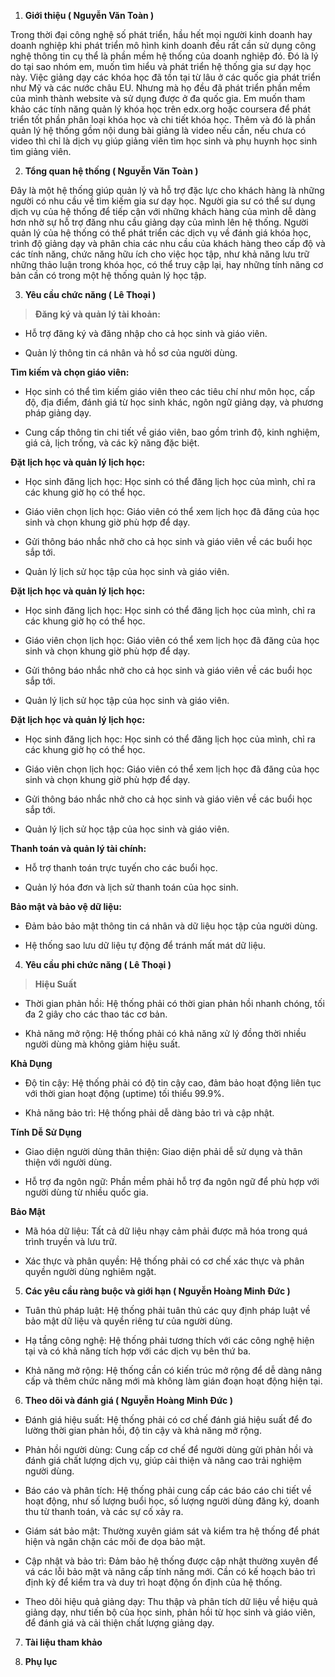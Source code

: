 1.  **Giới thiệu ( Nguyễn Văn Toàn )**

Trong thời đại công nghệ số phát triển, hầu hết mọi người kinh doanh hay
doanh nghiệp khi phát triển mô hình kinh doanh đều rất cần sử dụng công
nghệ thông tin cụ thể là phần mềm hệ thống của doanh nghiệp đó. Đó là lý
do tại sao nhóm em, muốn tìm hiểu và phát triển hệ thống gia sư dạy học
này. Việc giảng dạy các khóa học đã tồn tại từ lâu ở các quốc gia phát
triển như Mỹ và các nước châu EU. Nhưng mà họ đều đã phát triển phần mềm
của mình thành website và sử dụng được ở đa quốc gia. Em muốn tham khảo
các tính năng quản lý khóa học trên edx.org hoặc coursera để phát triển
tốt phần phân loại khóa học và chi tiết khóa học. Thêm và đó là phần
quản lý hệ thống gồm nội dung bài giảng là video nếu cần, nếu chưa có
video thì chỉ là dịch vụ giúp giảng viên tìm học sinh và phụ huynh học
sinh tìm giảng viên.

2.  **Tổng quan hệ thống ( Nguyễn Văn Toàn )**

Đây là một hệ thống giúp quản lý và hỗ trợ đặc lực cho khách hàng là
những người có nhu cầu về tìm kiếm gia sư dạy học. Người gia sư có thể
sư dụng dịch vụ của hệ thống để tiếp cận với những khách hàng của mình
dễ dàng hơn nhờ sự hỗ trợ đăng nhu cầu giảng dạy của mình lên hệ thống.
Người quản lý của hệ thống có thể phát triển các dịch vụ về đánh giá
khóa học, trình độ giảng dạy và phân chia các nhu cầu của khách hàng
theo cấp độ và các tính năng, chức năng hữu ích cho việc học tập, như
khả năng lưu trữ những thảo luận trong khóa học, có thể truy cập lại,
hay những tính năng cơ bản cần có trong một hệ thống quản lý học tập.

3.  **Yêu cầu chức năng ( Lê Thoại )**

> **Đăng ký và quản lý tài khoản:**

- Hỗ trợ đăng ký và đăng nhập cho cả học sinh và giáo viên.

- Quản lý thông tin cá nhân và hồ sơ của người dùng.

**Tìm kiếm và chọn giáo viên:**

- Học sinh có thể tìm kiếm giáo viên theo các tiêu chí như môn học, cấp
  độ, địa điểm, đánh giá từ học sinh khác, ngôn ngữ giảng dạy, và phương
  pháp giảng dạy.

- Cung cấp thông tin chi tiết về giáo viên, bao gồm trình độ, kinh
  nghiệm, giá cả, lịch trống, và các kỹ năng đặc biệt.

**Đặt lịch học và quản lý lịch học:**

- Học sinh đăng lịch học: Học sinh có thể đăng lịch học của mình, chỉ ra
  các khung giờ họ có thể học.

- Giáo viên chọn lịch học: Giáo viên có thể xem lịch học đã đăng của học
  sinh và chọn khung giờ phù hợp để dạy.

- Gửi thông báo nhắc nhở cho cả học sinh và giáo viên về các buổi học
  sắp tới.

- Quản lý lịch sử học tập của học sinh và giáo viên.

**Đặt lịch học và quản lý lịch học:**

- Học sinh đăng lịch học: Học sinh có thể đăng lịch học của mình, chỉ ra
  các khung giờ họ có thể học.

- Giáo viên chọn lịch học: Giáo viên có thể xem lịch học đã đăng của học
  sinh và chọn khung giờ phù hợp để dạy.

- Gửi thông báo nhắc nhở cho cả học sinh và giáo viên về các buổi học
  sắp tới.

- Quản lý lịch sử học tập của học sinh và giáo viên.

**Đặt lịch học và quản lý lịch học:**

- Học sinh đăng lịch học: Học sinh có thể đăng lịch học của mình, chỉ ra
  các khung giờ họ có thể học.

- Giáo viên chọn lịch học: Giáo viên có thể xem lịch học đã đăng của học
  sinh và chọn khung giờ phù hợp để dạy.

- Gửi thông báo nhắc nhở cho cả học sinh và giáo viên về các buổi học
  sắp tới.

- Quản lý lịch sử học tập của học sinh và giáo viên.

**Thanh toán và quản lý tài chính:**

- Hỗ trợ thanh toán trực tuyến cho các buổi học.

- Quản lý hóa đơn và lịch sử thanh toán của học sinh.

**Bảo mật và bảo vệ dữ liệu:**

- Đảm bảo bảo mật thông tin cá nhân và dữ liệu học tập của người dùng.

- Hệ thống sao lưu dữ liệu tự động để tránh mất mát dữ liệu.

4.  **Yêu cầu phi chức năng ( Lê Thoại )**

> **Hiệu Suất**

- Thời gian phản hồi: Hệ thống phải có thời gian phản hồi nhanh chóng,
  tối đa 2 giây cho các thao tác cơ bản.

- Khả năng mở rộng: Hệ thống phải có khả năng xử lý đồng thời nhiều
  người dùng mà không giảm hiệu suất.

**Khả Dụng**

- Độ tin cậy: Hệ thống phải có độ tin cậy cao, đảm bảo hoạt động liên
  tục với thời gian hoạt động (uptime) tối thiểu 99.9%.

- Khả năng bảo trì: Hệ thống phải dễ dàng bảo trì và cập nhật.

**Tính Dễ Sử Dụng**

- Giao diện người dùng thân thiện: Giao diện phải dễ sử dụng và thân
  thiện với người dùng.

- Hỗ trợ đa ngôn ngữ: Phần mềm phải hỗ trợ đa ngôn ngữ để phù hợp với
  người dùng từ nhiều quốc gia.

**Bảo Mật**

- Mã hóa dữ liệu: Tất cả dữ liệu nhạy cảm phải được mã hóa trong quá
  trình truyền và lưu trữ.

- Xác thực và phân quyền: Hệ thống phải có cơ chế xác thực và phân quyền
  người dùng nghiêm ngặt.

5.  **Các yêu cầu ràng buộc và giới hạn ( Nguyễn Hoàng Minh Đức )**

- Tuân thủ pháp luật: Hệ thống phải tuân thủ các quy định pháp luật về
  bảo mật dữ liệu và quyền riêng tư của người dùng.

- Hạ tầng công nghệ: Hệ thống phải tương thích với các công nghệ hiện
  tại và có khả năng tích hợp với các dịch vụ bên thứ ba.

- Khả năng mở rộng: Hệ thống cần có kiến trúc mở rộng để dễ dàng nâng
  cấp và thêm chức năng mới mà không làm gián đoạn hoạt động hiện tại.

6.  **Theo dõi và đánh giá ( Nguyễn Hoàng Minh Đức )**

- Đánh giá hiệu suất: Hệ thống phải có cơ chế đánh giá hiệu suất để đo
  lường thời gian phản hồi, độ tin cậy và khả năng mở rộng.

- Phản hồi người dùng: Cung cấp cơ chế để người dùng gửi phản hồi và
  đánh giá chất lượng dịch vụ, giúp cải thiện và nâng cao trải nghiệm
  người dùng.

- Báo cáo và phân tích: Hệ thống phải cung cấp các báo cáo chi tiết về
  hoạt động, như số lượng buổi học, số lượng người dùng đăng ký, doanh
  thu từ thanh toán, và các sự cố xảy ra.

- Giám sát bảo mật: Thường xuyên giám sát và kiểm tra hệ thống để phát
  hiện và ngăn chặn các mối đe dọa bảo mật.

- Cập nhật và bảo trì: Đảm bảo hệ thống được cập nhật thường xuyên để vá
  các lỗi bảo mật và nâng cấp tính năng mới. Cần có kế hoạch bảo trì
  định kỳ để kiểm tra và duy trì hoạt động ổn định của hệ thống.

- Theo dõi hiệu quả giảng dạy: Thu thập và phân tích dữ liệu về hiệu quả
  giảng dạy, như tiến bộ của học sinh, phản hồi từ học sinh và giáo
  viên, để đánh giá và cải thiện chất lượng giảng dạy.

7.  **Tài liệu tham khảo**

8.  **Phụ lục**
